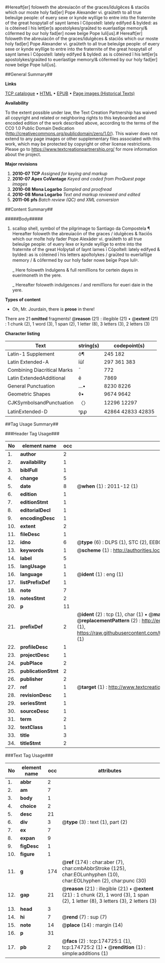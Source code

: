 #Hereaft[er] foloweth the abreuiacõn of the graces/ĩdulgẽces & staciõs which our moste holy fad[er] Pope Alexander vi. graũteth to all true beleuĩge people: of euery sexe or kynde wyllĩge to entre into the fraternite of the great hospytall of saynt Iames ĩ Cõpostell: lately edifyed & bylded: as is cõteined ĩ his lett[er]s apostolykes/graũted to euerlastĩge memory/& cõfermed by our holy fad[er] nowe beĩge Pope Iuli[us].#
Hereaft[er] foloweth the abreuiacõn of the graces/ĩdulgẽces & staciõs which our moste holy fad[er] Pope Alexander vi. graũteth to all true beleuĩge people: of euery sexe or kynde wyllĩge to entre into the fraternite of the great hospytall of saynt Iames ĩ Cõpostell: lately edifyed & bylded: as is cõteined ĩ his lett[er]s apostolykes/graũted to euerlastĩge memory/& cõfermed by our holy fad[er] nowe beĩge Pope Iuli[us].

##General Summary##

**Links**

[TCP catalogue](http://www.ota.ox.ac.uk/tcp/)  • 
[HTML](http://tei.it.ox.ac.uk/tcp/Texts-HTML/free/B00/B00205.html)  • 
[EPUB](http://tei.it.ox.ac.uk/tcp/Texts-EPUB/free/B00/B00205.epub) • 
[Page images (Historical Texts)](https://historicaltexts.jisc.ac.uk/eebo-52633302e)

**Availability**

To the extent possible under law, the Text Creation Partnership has waived all copyright and related or neighboring rights to this keyboarded and encoded edition of the work described above, according to the terms of the CC0 1.0 Public Domain Dedication (http://creativecommons.org/publicdomain/zero/1.0/). This waiver does not extend to any page images or other supplementary files associated with this work, which may be protected by copyright or other license restrictions. Please go to https://www.textcreationpartnership.org/ for more information about the project.

**Major revisions**

1. __2010-07__ __TCP__ *Assigned for keying and markup*
1. __2010-07__ __Apex CoVantage__ *Keyed and coded from ProQuest page images*
1. __2010-08__ __Mona Logarbo__ *Sampled and proofread*
1. __2010-08__ __Mona Logarbo__ *Text and markup reviewed and edited*
1. __2011-06__ __pfs__ *Batch review (QC) and XML conversion*

##Content Summary##

#####Body#####

1. scallop shell, symbol of the pilgrimage to Santiago da Compostela ¶ Hereafter foloweth the abreuiacōn of the graces / idulgēces & ſtaciōs which our moſte holy fader Pope Alexāder vi. graūteth to all true beleuīge people: of euery ſexe or kynde wyllīge to entre into the fraternite of the great Hoſpytall of ſaynt Iames ī Cōpoſtell: lately edifyed & bylded: as is cōteined ī his letters apoſtolykes / graūted to euerlaſtīge memory / & cōfermed by our holy fader nowe beīge Pope Iuliꝰ.

    _ Here foloweth Indulgens & full remiſſions for certein dayes in euerimoneth in the yere.

    _ Hereafter foloweth indulgences / and remiſſions for eueri daie in the yere.

**Types of content**

  * Oh, Mr. Jourdain, there is **prose** in there!

There are 21 **omitted** fragments! 
 @__reason__ (21) : illegible (21)  •  @__extent__ (21) : 1 chunk (2), 1 word (3), 1 span (2), 1 letter (8), 3 letters (3), 2 letters (3)

**Character listing**


|Text|string(s)|codepoint(s)|
|---|---|---|
|Latin-1 Supplement|õ¶|245 182|
|Latin Extended-A|ĩũſ|297 361 383|
|Combining             Diacritical Marks|̄|772|
|Latin ExtendedAdditional|ẽ|7869|
|General Punctuation|…•|8230 8226|
|Geometric Shapes|◊▪|9674 9642|
|CJKSymbolsandPunctuation|〈〉|12296 12297|
|LatinExtended-D|ꝰꝑꝓ|42864 42833 42835|

##Tag Usage Summary##

###Header Tag Usage###

|No|element name|occ|attributes|
|---|---|---|---|
|1.|__author__|2||
|2.|__availability__|1||
|3.|__biblFull__|1||
|4.|__change__|5||
|5.|__date__|8| @__when__ (1) : 2011-12 (1)|
|6.|__edition__|1||
|7.|__editionStmt__|1||
|8.|__editorialDecl__|1||
|9.|__encodingDesc__|1||
|10.|__extent__|2||
|11.|__fileDesc__|1||
|12.|__idno__|6| @__type__ (6) : DLPS (1), STC (2), EEBO-CITATION (1), OCLC (1), VID (1)|
|13.|__keywords__|1| @__scheme__ (1) : http://authorities.loc.gov/ (1)|
|14.|__label__|5||
|15.|__langUsage__|1||
|16.|__language__|1| @__ident__ (1) : eng (1)|
|17.|__listPrefixDef__|1||
|18.|__note__|7||
|19.|__notesStmt__|2||
|20.|__p__|11||
|21.|__prefixDef__|2| @__ident__ (2) : tcp (1), char (1)  •  @__matchPattern__ (2) : ([0-9\-]+):([0-9IVX]+) (1), (.+) (1)  •  @__replacementPattern__ (2) : http://eebo.chadwyck.com/downloadtiff?vid=$1&page=$2 (1), https://raw.githubusercontent.com/textcreationpartnership/Texts/master/tcpchars.xml#$1 (1)|
|22.|__profileDesc__|1||
|23.|__projectDesc__|1||
|24.|__pubPlace__|2||
|25.|__publicationStmt__|2||
|26.|__publisher__|2||
|27.|__ref__|1| @__target__ (1) : http://www.textcreationpartnership.org/docs/. (1)|
|28.|__revisionDesc__|1||
|29.|__seriesStmt__|1||
|30.|__sourceDesc__|1||
|31.|__term__|2||
|32.|__textClass__|1||
|33.|__title__|3||
|34.|__titleStmt__|2||


###Text Tag Usage###

|No|element name|occ|attributes|
|---|---|---|---|
|1.|__abbr__|2||
|2.|__am__|7||
|3.|__body__|1||
|4.|__choice__|2||
|5.|__desc__|21||
|6.|__div__|3| @__type__ (3) : text (1), part (2)|
|7.|__ex__|7||
|8.|__expan__|9||
|9.|__figDesc__|1||
|10.|__figure__|1||
|11.|__g__|174| @__ref__ (174) : char:aber (7), char:cmbAbbrStroke (125), char:EOLunhyphen (10), char:EOLhyphen (2), char:punc (30)|
|12.|__gap__|21| @__reason__ (21) : illegible (21)  •  @__extent__ (21) : 1 chunk (2), 1 word (3), 1 span (2), 1 letter (8), 3 letters (3), 2 letters (3)|
|13.|__head__|3||
|14.|__hi__|7| @__rend__ (7) : sup (7)|
|15.|__note__|14| @__place__ (14) : margin (14)|
|16.|__p__|31||
|17.|__pb__|2| @__facs__ (2) : tcp:174725:1 (1), tcp:174725:2 (1)  •  @__rendition__ (1) : simple:additions (1)|

